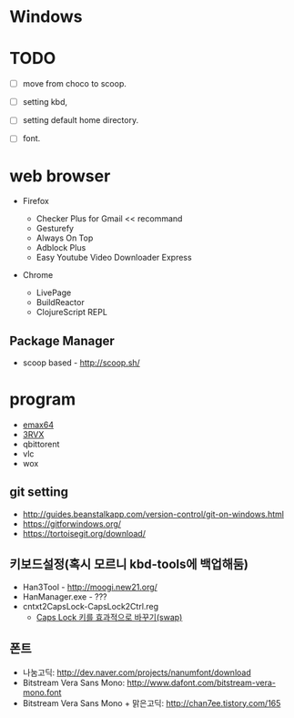 Windows
=======

# TODO
* [ ] move from choco to scoop.
* [ ] setting kbd,
* [ ] setting default home directory.
* [ ] font.


# web browser
* Firefox
    - Checker Plus for Gmail << recommand
    - Gesturefy
    - Always On Top
    - Adblock Plus
    - Easy Youtube Video Downloader Express

* Chrome
    - LivePage
    - BuildReactor
    - ClojureScript REPL



## Package Manager
* scoop based - http://scoop.sh/

# program
* [emax64](https://github.com/m-parashar/emax64)
* [3RVX](https://3rvx.com/)
* qbittorent
* vlc
* wox


## git setting
* http://guides.beanstalkapp.com/version-control/git-on-windows.html
* https://gitforwindows.org/
* https://tortoisegit.org/download/


## 키보드설정(혹시 모르니 kbd-tools에 백업해둠)
* Han3Tool - http://moogi.new21.org/
* HanManager.exe - ???
* cntxt2CapsLock-CapsLock2Ctrl.reg
  - [Caps Lock 키를 효과적으로 바꾸기(swap)](http://hmhm.net/entry/Caps-Lock-swap)


## 폰트
* 나눔고딕: http://dev.naver.com/projects/nanumfont/download
* Bitstream Vera Sans Mono: http://www.dafont.com/bitstream-vera-mono.font
* Bitstream Vera Sans Mono + 맑은고딕: http://chan7ee.tistory.com/165
